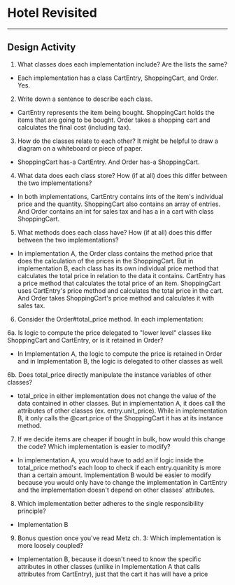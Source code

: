 # Hotel Revisited

----
## Design Activity

 1. What classes does each implementation include? Are the lists the same?
  - Each implementation has a class CartEntry, ShoppingCart, and Order. Yes.

 2. Write down a sentence to describe each class.
  - CartEntry represents the item being bought. ShoppingCart holds the items that are going to be bought. Order takes a shopping cart and calculates the final cost (including tax).


 3. How do the classes relate to each other? It might be helpful to draw a diagram on a whiteboard or piece of paper.
  - ShoppingCart has-a CartEntry. And Order has-a ShoppingCart.

 4. What data does each class store? How (if at all) does this differ between the two implementations?
  - In both implementations, CartEntry contains ints of the item's individual price and the quantity. ShoppingCart also contains an array of entries. And Order contains an int for sales tax and has a in a cart with class ShoppingCart.

 5. What methods does each class have? How (if at all) does this differ between the two implementations?
  - In implementation A, the Order class contains the method price that does the calculation of the prices in the ShoppingCart. But in implementation B, each class has its own individual price method that calculates the total price in relation to the data it contains. CartEntry has a price method that calculates the total price of an item. ShoppingCart uses CartEntry's price method and calculates the total price in the cart. And Order takes ShoppingCart's price method and calculates it with sales tax.

 6. Consider the Order#total_price method. In each implementation:

6a. Is logic to compute the price delegated to "lower level" classes like ShoppingCart and CartEntry, or is it retained in Order?

- In Implementation A, the logic to compute the price is retained in Order and in Implementation B, the logic is delegated to other classes as well.


6b. Does total_price directly manipulate the instance variables of other classes?

 - total_price in either implementation does not change the value of the data contained in other classes. But in implementation A, it does call the attributes of other classes (ex. entry.unit_price). While in implementation B, it only calls the @cart.price of the ShoppingCart it has at its instance method.

 7. If we decide items are cheaper if bought in bulk, how would this change the code? Which implementation is easier to modify?
  - In implementation A, you would have to add an if logic inside the total_price method's each loop to check if each entry.quanitity is more than a certain amount. Implementation B would be easier to modify because you would only have to change the implementation in CartEntry and the implementation doesn't depend on other classes' attributes.

 8. Which implementation better adheres to the single responsibility principle?
  - Implementation B

 9. Bonus question once you've read Metz ch. 3: Which implementation is more loosely coupled?
  - Implementation B, because it doesn't need to know the specific attributes in other classes (unlike in Implementation A that calls attributes from CartEntry), just that the cart it has will have a price
